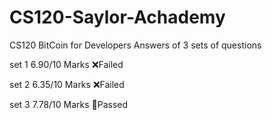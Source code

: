 # CS120-Saylor-Achademy
CS120 BitCoin for Developers Answers of 3 sets of questions

set 1 6.90/10 Marks ❌Failed

set 2 6.35/10 Marks ❌Failed

set 3 7.78/10 Marks 🎉Passed
